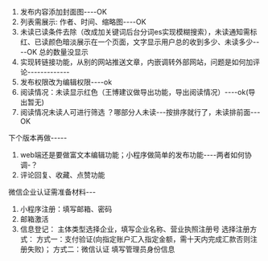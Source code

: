 1. 发布内容添加封面图----OK
2. 列表需展示: 作者、时间、缩略图----OK
3. 未读已读条件去除（改成加关键词后台分词es实现模糊搜索），未读通知需标红、已读颜色暗淡展示在一个页面，文字显示用户总的收到多少、未读多少----OK 总的数量没显示
4. 实现转链接功能，从别的网站推送文章，内嵌调转外部网站，问题是如何加评论-------------
5. 发布权限改为编辑权限----ok
6. 阅读情况：未读显示红色（王博建议做导出功能，导出阅读情况）----ok(导出暂无)
7. 阅读情况未读人可进行筛选 ？哪部分人未读---按排序就行了，未读排前面---OK


下个版本再做-----
1. web端还是要做富文本编辑功能；小程序做简单的发布功能----两者如何协调-？
2. 评论回复、收藏、点赞功能





微信企业认证需准备材料---
1. 小程序注册：填写邮箱、密码
2. 邮箱激活
3. 信息登记：
	主体类型选择企业，填写企业名称、营业执照注册号
	选择注册方式：
		方式一：支付验证(向指定账户汇入指定金额，需十天内完成汇款否则注册失败)；
		方式二：微信认证
	填写管理员身份信息